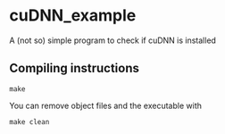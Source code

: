 # cuDNN_example
A (not so) simple program to check if cuDNN is installed

## Compiling instructions

    make
    
You can remove object files and the executable with

    make clean

